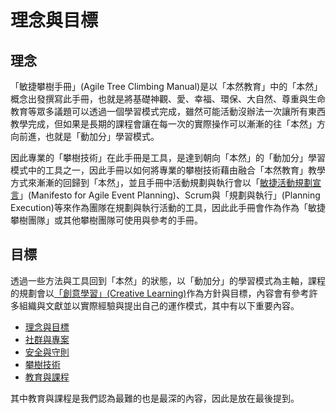 # 理念與目標
## 理念
「敏捷攀樹手冊」(Agile Tree Climbing Manual)是以「本然教育」中的「本然」概念出發撰寫此手冊，也就是將基礎神觀、愛、幸福、環保、大自然、尊重與生命教育等眾多議題可以透過一個學習模式完成，雖然可能活動沒辦法一次讓所有東西教學完成，但如果是長期的課程會讓在每一次的實際操作可以漸漸的往「本然」方向前進，也就是「動加分」學習模式。  

因此專業的「攀樹技術」在此手冊是工具，是達到朝向「本然」的「動加分」學習模式中的工具之一，因此手冊以如何將專業的攀樹技術藉由融合「本然教育」教學方式來漸漸的回歸到「本然」，並且手冊中活動規劃與執行會以「[敏捷活動規劃宣言](https://github.com)」(Manifesto for Agile Event Planning)、Scrum與「規劃與執行」(Planning Execution)等來作為團隊在規劃與執行活動的工具，因此此手冊會作為作為「敏捷攀樹團隊」或其他攀樹團隊可使用與參考的手冊。  

## 目標
透過一些方法與工具回到「本然」的狀態，以「動加分」的學習模式為主軸，課程的規劃會以[「創意學習」(Creative Learning)](./理念與目標/創意學習.md)作為方針與目標，內容會有參考許多組織與文獻並以實際經驗與提出自己的運作模式，其中有以下重要內容。

- [理念與目標](./理念與目標/理念與目標.md)
- [社群與專案](./社群與專案/社群與專案.md)
- [安全與守則](./安全與守則/安全與守則.md)
- [攀樹技術](./攀樹技術/攀樹技術.md)
- [教育與課程](./教育與課程/教育與課程.md)

其中教育與課程是我們認為最難的也是最深的內容，因此是放在最後提到。
